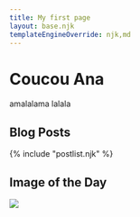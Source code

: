 ```yaml
---
title: My first page
layout: base.njk
templateEngineOverride: njk,md
---
```


# Coucou Ana

amalalama
lalala

## Blog Posts

{% include "postlist.njk" %}

## Image of the Day


<img src="{{ catpic }}" />
